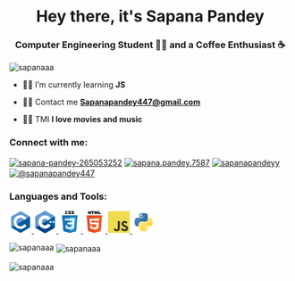 <h1 align="center">Hey there, it's Sapana Pandey</h1>
<h3 align="center">Computer Engineering Student 👩‍💻 and a Coffee Enthusiast ☕</h3>

<p align="left"> <img src="https://komarev.com/ghpvc/?username=sapanaaa&label=Profile%20views&color=0e75b6&style=flat" alt="sapanaaa" /> </p>



- 🕵️‍♀️ I’m currently learning **JS**

- 🕵️‍♀️ Contact me **Sapanapandey447@gmail.com**

- 🕵️‍♀️ TMI **I love movies and music**

<h3 align="left">Connect with me:</h3>
<p align="left">
<a href="https://linkedin.com/in/sapana-pandey-265053252" target="blank"><img align="center" src="https://raw.githubusercontent.com/rahuldkjain/github-profile-readme-generator/master/src/images/icons/Social/linked-in-alt.svg" alt="sapana-pandey-265053252" height="30" width="40" /></a>
<a href="https://fb.com/sapana.pandey.7587" target="blank"><img align="center" src="https://raw.githubusercontent.com/rahuldkjain/github-profile-readme-generator/master/src/images/icons/Social/facebook.svg" alt="sapana.pandey.7587" height="30" width="40" /></a>
<a href="https://instagram.com/sapanapandeyy" target="blank"><img align="center" src="https://raw.githubusercontent.com/rahuldkjain/github-profile-readme-generator/master/src/images/icons/Social/instagram.svg" alt="sapanapandeyy" height="30" width="40" /></a>
<a href="https://medium.com/@sapanapandey447" target="blank"><img align="center" src="https://raw.githubusercontent.com/rahuldkjain/github-profile-readme-generator/master/src/images/icons/Social/medium.svg" alt="@sapanapandey447" height="30" width="40" /></a>
</p>

<h3 align="left">Languages and Tools:</h3>
<p align="left"> <a href="https://www.cprogramming.com/" target="_blank" rel="noreferrer"> <img src="https://raw.githubusercontent.com/devicons/devicon/master/icons/c/c-original.svg" alt="c" width="40" height="40"/> </a> <a href="https://www.w3schools.com/cpp/" target="_blank" rel="noreferrer"> <img src="https://raw.githubusercontent.com/devicons/devicon/master/icons/cplusplus/cplusplus-original.svg" alt="cplusplus" width="40" height="40"/> </a> <a href="https://www.w3schools.com/css/" target="_blank" rel="noreferrer"> <img src="https://raw.githubusercontent.com/devicons/devicon/master/icons/css3/css3-original-wordmark.svg" alt="css3" width="40" height="40"/> </a> <a href="https://www.w3.org/html/" target="_blank" rel="noreferrer"> <img src="https://raw.githubusercontent.com/devicons/devicon/master/icons/html5/html5-original-wordmark.svg" alt="html5" width="40" height="40"/> </a> <a href="https://developer.mozilla.org/en-US/docs/Web/JavaScript" target="_blank" rel="noreferrer"> <img src="https://raw.githubusercontent.com/devicons/devicon/master/icons/javascript/javascript-original.svg" alt="javascript" width="40" height="40"/> </a> <a href="https://www.python.org" target="_blank" rel="noreferrer"> <img src="https://raw.githubusercontent.com/devicons/devicon/master/icons/python/python-original.svg" alt="python" width="40" height="40"/> </a> </p>

<p><img align="left" src="https://github-readme-stats.vercel.app/api/top-langs?username=sapanaaa&show_icons=true&locale=en&layout=compact" alt="sapanaaa" /></p>

<p>&nbsp;<img align="center" src="https://github-readme-stats.vercel.app/api?username=sapanaaa&show_icons=true&locale=en" alt="sapanaaa" /></p>

<p><img align="center" src="https://github-readme-streak-stats.herokuapp.com/?user=sapanaaa&" alt="sapanaaa" /></p>
